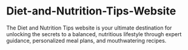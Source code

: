 # Diet-and-Nutrition-Tips-Website
The Diet and Nutrition Tips website is your ultimate destination for unlocking the secrets to a balanced, nutritious lifestyle through expert guidance, personalized meal plans, and mouthwatering recipes.
